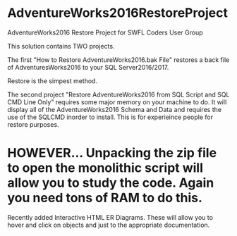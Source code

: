 # AdventureWorks2016RestoreProject
AdventureWorks2016 Restore Project for SWFL Coders User Group

This solution contains TWO projects.

The first "How to Restore AdventureWorks2016.bak File" restores a back file of AdventuresWorks2016 to your SQL Server2016/2017.  

Restore is the simpest method.

The second project "Restore AdventureWorks2016 from SQL Script and SQL CMD Line Only" requires some major memory on your machine to do.  It will display all of the AdventureWorks2016 Schema and Data and requires the use of the SQLCMD inorder to install.  This is for experieince people for restore purposes.

HOWEVER...  Unpacking the zip file to open the monolithic script will allow you to study the code.  Again you need tons of RAM to do this.
================

Recently added Interactive HTML ER Diagrams.  These will allow you to hover and click on objects and just to the appropriate documentation.
